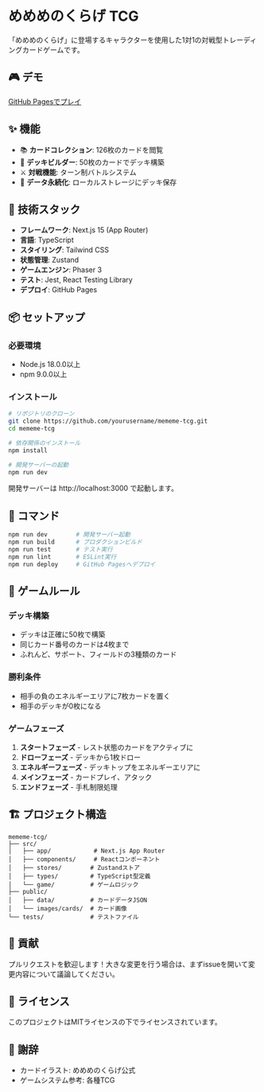 # めめめのくらげ TCG

「めめめのくらげ」に登場するキャラクターを使用した1対1の対戦型トレーディングカードゲームです。

## 🎮 デモ

[GitHub Pagesでプレイ](https://yourusername.github.io/mememe-tcg)

## ✨ 機能

- 📚 **カードコレクション**: 126枚のカードを閲覧
- 🎴 **デッキビルダー**: 50枚のカードでデッキ構築
- ⚔️ **対戦機能**: ターン制バトルシステム
- 💾 **データ永続化**: ローカルストレージにデッキ保存

## 🚀 技術スタック

- **フレームワーク**: Next.js 15 (App Router)
- **言語**: TypeScript
- **スタイリング**: Tailwind CSS
- **状態管理**: Zustand
- **ゲームエンジン**: Phaser 3
- **テスト**: Jest, React Testing Library
- **デプロイ**: GitHub Pages

## 📦 セットアップ

### 必要環境
- Node.js 18.0.0以上
- npm 9.0.0以上

### インストール

```bash
# リポジトリのクローン
git clone https://github.com/yourusername/mememe-tcg.git
cd mememe-tcg

# 依存関係のインストール
npm install

# 開発サーバーの起動
npm run dev
```

開発サーバーは http://localhost:3000 で起動します。

## 📝 コマンド

```bash
npm run dev        # 開発サーバー起動
npm run build      # プロダクションビルド
npm run test       # テスト実行
npm run lint       # ESLint実行
npm run deploy     # GitHub Pagesへデプロイ
```

## 🎯 ゲームルール

### デッキ構築
- デッキは正確に50枚で構築
- 同じカード番号のカードは4枚まで
- ふれんど、サポート、フィールドの3種類のカード

### 勝利条件
- 相手の負のエネルギーエリアに7枚カードを置く
- 相手のデッキが0枚になる

### ゲームフェーズ
1. **スタートフェーズ** - レスト状態のカードをアクティブに
2. **ドローフェーズ** - デッキから1枚ドロー
3. **エネルギーフェーズ** - デッキトップをエネルギーエリアに
4. **メインフェーズ** - カードプレイ、アタック
5. **エンドフェーズ** - 手札制限処理

## 🏗️ プロジェクト構造

```
mememe-tcg/
├── src/
│   ├── app/            # Next.js App Router
│   ├── components/     # Reactコンポーネント
│   ├── stores/        # Zustandストア
│   ├── types/         # TypeScript型定義
│   └── game/          # ゲームロジック
├── public/
│   ├── data/          # カードデータJSON
│   └── images/cards/  # カード画像
└── tests/             # テストファイル
```

## 🤝 貢献

プルリクエストを歓迎します！大きな変更を行う場合は、まずissueを開いて変更内容について議論してください。

## 📄 ライセンス

このプロジェクトはMITライセンスの下でライセンスされています。

## 🙏 謝辞

- カードイラスト: めめめのくらげ公式
- ゲームシステム参考: 各種TCG